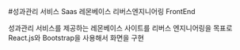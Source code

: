 #성과관리 서비스 Saas 레몬베이스 리버스엔지니어링 FrontEnd

성과관리 서비스를 제공하는 레몬베이스 사이트를 리버스 엔지니어링을 목표로 React.js와 Bootstrap을 사용해서 화면을 구현

